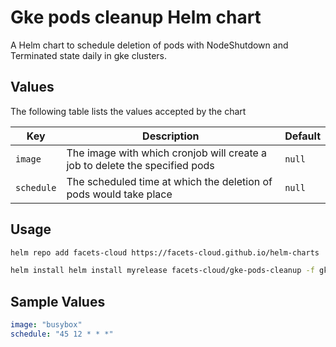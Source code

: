 # Gke pods cleanup Helm chart

A Helm chart to schedule deletion of pods with NodeShutdown and Terminated state daily in gke clusters.

## Values

The following table lists the values accepted by the chart

| Key                | Description                                                                                                                           | Default               |
|--------------------|---------------------------------------------------------------------------------------------------------------------------------------| --------------------- |
| `image` | The image with which cronjob will create a job to delete the specified pods | `null` |
| `schedule` | The scheduled time at which the deletion of pods would take place | `null` |

## Usage

```bash
helm repo add facets-cloud https://facets-cloud.github.io/helm-charts

helm install helm install myrelease facets-cloud/gke-pods-cleanup -f gke-pods-cleanup/values.yaml
```

## Sample Values
```yaml
image: "busybox"
schedule: "45 12 * * *"
```